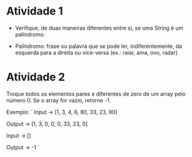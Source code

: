 # Atividade 1
* Verifique, de duas maneiras diferentes entre si, se uma String é um palíndromo.

* Palíndromo: frase ou palavra que se pode ler, indiferentemente, da esquerda para a direita ou vice-versa (ex.: raiar, ama, ovo, radar)

# Atividade 2
Troque todos os elementos pares e diferentes de zero de um array pelo número 0. Se o array for vazio, retorne -1.

Exemplo: 
` Input -> [1, 3, 4, 6, 80, 33, 23, 90]

Output -> [1, 3, 0, 0, 0, 33, 23, 0]

Input -> []

Output -> -1 `